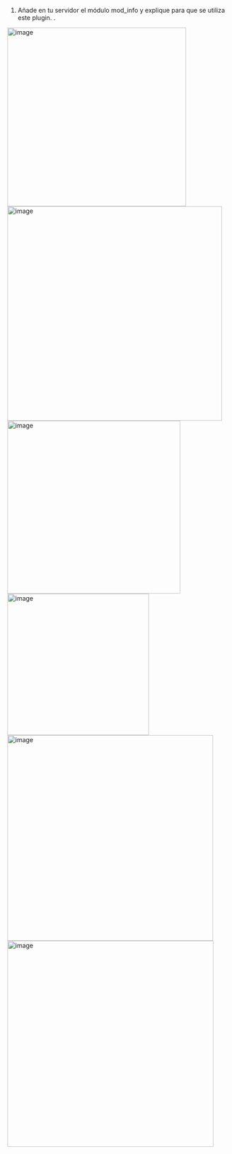 1. Añade en tu servidor el módulo mod_info y explique para que se utiliza este plugin.
.
<img width="404" alt="image" src="https://github.com/lilisanchezz/despliegue-de-aplicaciones-web/assets/144775558/10fa10ea-f77f-4ccd-bad9-d3058515cff9">
<img width="485" alt="image" src="https://github.com/lilisanchezz/despliegue-de-aplicaciones-web/assets/144775558/dc23568a-fb52-4846-b889-403870a8206f">


<img width="391" alt="image" src="https://github.com/lilisanchezz/despliegue-de-aplicaciones-web/assets/144775558/9ea262c5-1d03-4709-a0dc-030fb0d813ff">
<img width="320" alt="image" src="https://github.com/lilisanchezz/despliegue-de-aplicaciones-web/assets/144775558/3b8ff326-d8a9-4ee5-b42e-3145c6502220">


<img width="465" alt="image" src="https://github.com/lilisanchezz/despliegue-de-aplicaciones-web/assets/144775558/bf60b305-10fd-4752-bfe1-991113ea504a">
<img width="466" alt="image" src="https://github.com/lilisanchezz/despliegue-de-aplicaciones-web/assets/144775558/6cf9f520-e01b-49b7-a6ad-ed07bcb23d9a">

